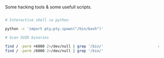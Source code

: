 
Some hacking tools & some usefull scripts.



``` bash

# Interactive shell \w python

python -c 'import pty;pty.spawn("/bin/bash")'

# Scan SUID binaries

find / -perm +6000 2>/dev/null | grep '/bin/'                         # It finds binaries at ex /usr/local/bin/ too
find / -perm /6000 2>/dev/null | grep '/bin/' 

```
